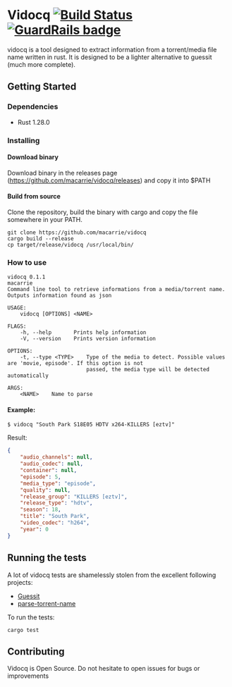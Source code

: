 # Vidocq [![Build Status](https://travis-ci.org/macarrie/vidocq.svg?branch=master)](https://travis-ci.org/macarrie/vidocq/) [![GuardRails badge](https://badges.production.guardrails.io/macarrie/vidocq.svg)](https://www.guardrails.io)

vidocq is a tool designed to extract information from a torrent/media file name written in rust. It is designed to be a lighter alternative to guessit (much more complete).

## Getting Started

### Dependencies

* Rust 1.28.0

### Installing

#### Download binary

Download binary in the releases page (https://github.com/macarrie/vidocq/releases) and copy it into $PATH

#### Build from source
Clone the repository, build the binary with cargo and copy the file somewhere in your PATH.

```
git clone https://github.com/macarrie/vidocq
cargo build --release
cp target/release/vidocq /usr/local/bin/
```

### How to use

```
vidocq 0.1.1
macarrie
Command line tool to retrieve informations from a media/torrent name. Outputs information found as json

USAGE:
    vidocq [OPTIONS] <NAME>

FLAGS:
    -h, --help       Prints help information
    -V, --version    Prints version information

OPTIONS:
    -t, --type <TYPE>    Type of the media to detect. Possible values are 'movie, episode'. If this option is not
                         passed, the media type will be detected automatically

ARGS:
    <NAME>    Name to parse
```

#### Example:
```
$ vidocq "South Park S18E05 HDTV x264-KILLERS [eztv]"
```
Result:
```json
{
    "audio_channels": null,
    "audio_codec": null,
    "container": null,
    "episode": 5,
    "media_type": "episode",
    "quality": null,
    "release_group": "KILLERS [eztv]",
    "release_type": "hdtv",
    "season": 18,
    "title": "South Park",
    "video_codec": "h264",
    "year": 0
}
```

## Running the tests

A lot of vidocq tests are shamelessly stolen from the excellent following projects:

* [Guessit](https://github.com/guessit-io/guessit)
* [parse-torrent-name](https://github.com/jzjzjzj/parse-torrent-name)

To run the tests:
```
cargo test
```

## Contributing
Vidocq is Open Source. Do not hesitate to open issues for bugs or improvements

